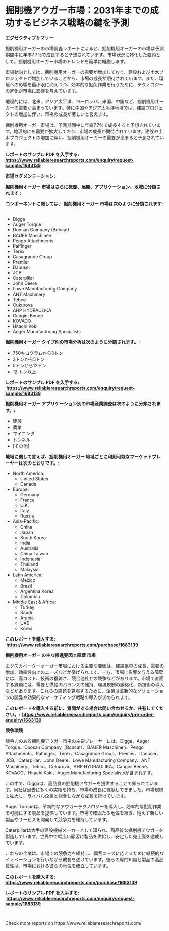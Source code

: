<p><h1>掘削機アウガー市場：2031年までの成功するビジネス戦略の鍵を予測</h1></p><p><strong>エグゼクティブサマリー</strong></p>
<p><p>掘削機用オーガーの市場調査レポートによると、掘削機用オーガーの市場は予測期間中に年率7.7％で成長すると予想されています。市場状況に特化した要約として、掘削機用オーガー市場のトレンドを簡単に概説します。</p><p>市場動向としては、掘削機用オーガーの需要が増加しており、建設および土木プロジェクトが増加していることから、市場の成長が期待されています。また、環境への影響を最小限に抑えつつ、効率的な掘削作業を行うために、テクノロジーの進化が市場に影響を与えています。</p><p>地理的には、北米、アジア太平洋、ヨーロッパ、米国、中国など、掘削機用オーガーの需要が高まっています。特に中国やアジア太平洋地域では、建設プロジェクトの増加に伴い、市場の成長が著しいと言えます。</p><p>掘削機用オーガー市場は、予測期間中に年率7.7％で成長すると予想されています。地理的にも需要が拡大しており、市場の成長が期待されています。建設や土木プロジェクトの増加に伴い、掘削機用オーガーの需要が高まると予測されています。</p></p>
<p><strong>レポートのサンプル PDF を入手する: <a href="https://www.reliableresearchreports.com/enquiry/request-sample/1683139">https://www.reliableresearchreports.com/enquiry/request-sample/1683139</a></strong></p>
<p><strong>市場セグメンテーション:</strong></p>
<p><strong> 掘削機用オーガー 市場はさらに概要、展開、アプリケーション、地域に分類されます :</strong></p>
<p><strong>コンポーネントに関しては、 掘削機用オーガー 市場は次のように分類されます: &nbsp;</strong></p>
<p><ul><li>Digga</li><li>Auger Torque</li><li>Doosan Company (Bobcat)</li><li>BAUER Maschinen</li><li>Pengo Attachments</li><li>Palfinger</li><li>Terex</li><li>Casagrande Group</li><li>Premier</li><li>Danuser</li><li>JCB</li><li>Caterpillar</li><li>John Deere</li><li>Lowe Manufacturing Company</li><li>ANT Machinery</li><li>Tebco</li><li>Cukurova</li><li>AHP HYDRAULIKA</li><li>Cangini Benne</li><li>KOVACO</li><li>Hitachi Koki</li><li>Auger Manufacturing Specialists</li></ul></p>
<p><strong> 掘削機用オーガー タイプ別の市場分析は次のように分類されます。:</strong></p>
<p><ul><li>750キログラムから3トン</li><li>3トンから5トン</li><li>5トンから12トン</li><li>12 トン以上</li></ul></p>
<p><strong>レポートのサンプル PDF を入手する: &nbsp;<a href="https://www.reliableresearchreports.com/enquiry/request-sample/1683139">https://www.reliableresearchreports.com/enquiry/request-sample/1683139</a></strong></p>
<p><strong> 掘削機用オーガー アプリケーション別の市場産業調査は次のように分類されます。:</strong></p>
<p><ul><li>建設</li><li>農業</li><li>マイニング</li><li>トンネル</li><li>[その他]</li></ul></p>
<p><strong>地域に関して言えば、掘削機用オーガー 地域ごとに利用可能なマーケットプレーヤーは次のとおりです。:</strong></p>
<p><ul>
    <li>
        North America:
        <ul>
            <li>United States</li>
            <li>Canada</li>
        </ul>
    </li>
    <li>
        Europe:
        <ul>
            <li>Germany</li>
            <li>France</li>
            <li>U.K.</li>
            <li>Italy</li>
            <li>Russia</li>
        </ul>
    </li>
    <li>
        Asia-Pacific:
        <ul>
            <li>China</li>
            <li>Japan</li>
            <li>South Korea</li>
            <li>India</li>
            <li>Australia</li>
            <li>China Taiwan</li>
            <li>Indonesia</li>
            <li>Thailand</li>
            <li>Malaysia</li>
        </ul>
    </li>
    <li>
        Latin America:
        <ul>
            <li>Mexico</li>
            <li>Brazil</li>
            <li>Argentina Korea</li>
            <li>Colombia</li>
        </ul>
    </li>
    <li>
        Middle East & Africa:
        <ul>
            <li>Turkey</li>
            <li>Saudi</li>
            <li>Arabia</li>
            <li>UAE</li>
            <li>Korea</li>
        </ul>
    </li>
    </ul></p>
<p><strong>このレポートを購入する: &nbsp;<a href="https://www.reliableresearchreports.com/purchase/1683139">https://www.reliableresearchreports.com/purchase/1683139</a></strong></p>
<p><strong>掘削機用オーガー の主な推進要因と障壁 市場</strong></p>
<p><p>エクスカベーターオーガー市場における主要な要因は、建設業界の成長、需要の増加、効率性向上のニーズなどが挙げられます。一方、市場に影響を与える障壁には、高コスト、技術の複雑さ、競合他社との競争などがあります。市場で直面する課題には、需要と供給のバランスの維持、環境規制の厳格化、新技術の導入などがあります。これらの課題を克服するために、企業は革新的なソリューションの開発や効果的なマーケティング戦略の導入が求められます。</p></p>
<p><strong>このレポートを購入する前に、質問がある場合は問い合わせるか、共有してください。:&nbsp; <a href="https://www.reliableresearchreports.com/enquiry/pre-order-enquiry/1683139">https://www.reliableresearchreports.com/enquiry/pre-order-enquiry/1683139</a></strong></p>
<p><strong>競争環境</strong></p>
<p><p>競争力のある掘削機アウガー市場の主要プレーヤーには、Digga、Auger Torque、Doosan Company（Bobcat）、BAUER Maschinen、Pengo Attachments、Palfinger、Terex、Casagrande Group、Premier、Danuser、JCB、Caterpillar、John Deere、Lowe Manufacturing Company、ANT Machinery、Tebco、Cukurova、AHP HYDRAULIKA、Cangini Benne、KOVACO、Hitachi Koki、Auger Manufacturing Specialistsが含まれます。</p><p>この中で、Diggaは、高品質の掘削機アウガーを提供することで知られています。同社は過去に多くの実績を持ち、市場の成長に貢献してきました。市場規模も拡大し、ライバル企業と競合しながら成長を続けています。</p><p>Auger Torqueは、革新的なアウガーテクノロジーを導入し、効率的な掘削作業を可能にする製品を提供しています。市場で確固たる地位を築き、絶えず新しい製品やサービスを開発して競争力を維持しています。</p><p>Caterpillarは大手の建設機械メーカーとして知られ、高品質な掘削機アウガーを製造しています。世界中で幅広い顧客に製品を供給し、安定した売上高を達成しています。</p><p>これらの企業は、市場での競争力を維持し、顧客ニーズに応えるために継続的なイノベーションを行いながら成長を遂げています。彼らの専門知識と製品の高品質性は、市場における彼らの地位を確立しています。</p></p>
<p><strong>このレポートを購入する: &nbsp; <a href="https://www.reliableresearchreports.com/purchase/1683139">https://www.reliableresearchreports.com/purchase/1683139</a></strong></p>
<p><strong>レポートのサンプル PDF を入手する: &nbsp;<a href="https://www.reliableresearchreports.com/enquiry/request-sample/1683139">https://www.reliableresearchreports.com/enquiry/request-sample/1683139</a></strong><strong></strong></p>
<p>&nbsp;</p>
<p>Check more reports on https://www.reliableresearchreports.com/</p>